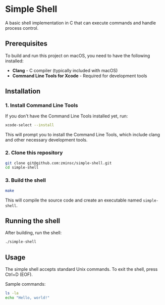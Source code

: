 # Simple Shell

A basic shell implementation in C that can execute commands and handle process control.

## Prerequisites

To build and run this project on macOS, you need to have the following installed:

- **Clang** - C compiler (typically included with macOS)
- **Command Line Tools for Xcode** - Required for development tools

## Installation

### 1. Install Command Line Tools

If you don't have the Command Line Tools installed yet, run:

```bash
xcode-select --install
```

This will prompt you to install the Command Line Tools, which include clang and other necessary development tools.

### 2. Clone this repository

```bash
git clone git@github.com:zminsc/simple-shell.git
cd simple-shell
```

### 3. Build the shell

```bash
make
```

This will compile the source code and create an executable named `simple-shell`.

## Running the shell

After building, run the shell:

```bash
./simple-shell
```

## Usage

The simple shell accepts standard Unix commands. To exit the shell, press Ctrl+D (EOF).

Sample commands:

```bash
ls -la
echo "Hello, world!"
```

